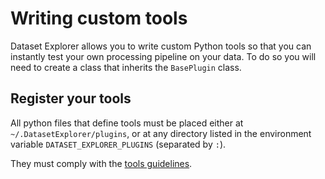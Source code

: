 # Writing custom tools

Dataset Explorer allows you to write custom Python tools so that you can instantly test your own processing pipeline on your data.
To do so you will need to create a class that inherits the `BasePlugin` class.

## Register your tools  

All python files that define tools must be placed either at `~/.DatasetExplorer/plugins`, or at any directory listed in the environment variable `DATASET_EXPLORER_PLUGINS` (separated by `:`).

They must comply with the [tools guidelines](./guidelines.md).
